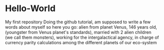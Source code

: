 # Hello-World
My first repository
Doing the github tutorial, am supposed to write a few words about myself so here you go: alien from planet Venus, 146 years old, (youngster from Venus planet's standards), married with 2 alien children (we call them monsters), working for the intergalactical agency, in charge of currency parity calculations among the different planets of our eco-system
